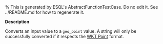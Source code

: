 % This is generated by ESQL's AbstractFunctionTestCase. Do no edit it. See ../README.md for how to regenerate it.

**Description**

Converts an input value to a `geo_point` value. A string will only be successfully converted if it respects the [WKT Point](https://en.wikipedia.org/wiki/Well-known_text_representation_of_geometry) format.

